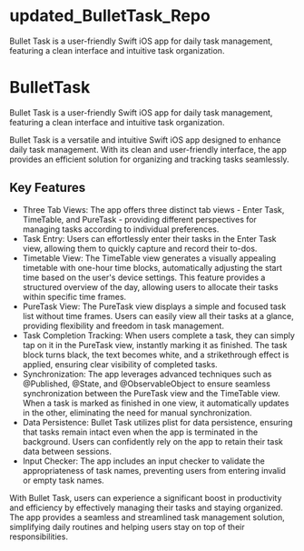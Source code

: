 # updated_BulletTask_Repo
Bullet Task is a user-friendly Swift iOS app for daily task management, featuring a clean interface and intuitive task organization.

# BulletTask
Bullet Task is a user-friendly Swift iOS app for daily task management, featuring a clean interface and intuitive task organization.

Bullet Task is a versatile and intuitive Swift iOS app designed to enhance daily task management. With its clean and user-friendly interface, the app provides an efficient solution for organizing and tracking tasks seamlessly.

## Key Features
- Three Tab Views: The app offers three distinct tab views - Enter Task, TimeTable, and PureTask - providing different perspectives for managing tasks according to individual preferences.
- Task Entry: Users can effortlessly enter their tasks in the Enter Task view, allowing them to quickly capture and record their to-dos.
- Timetable View: The TimeTable view generates a visually appealing timetable with one-hour time blocks, automatically adjusting the start time based on the user's device settings. This feature provides a structured overview of the day, allowing users to allocate their tasks within specific time frames.
- PureTask View: The PureTask view displays a simple and focused task list without time frames. Users can easily view all their tasks at a glance, providing flexibility and freedom in task management.
- Task Completion Tracking: When users complete a task, they can simply tap on it in the PureTask view, instantly marking it as finished. The task block turns black, the text becomes white, and a strikethrough effect is applied, ensuring clear visibility of completed tasks.
- Synchronization: The app leverages advanced techniques such as @Published, @State, and @ObservableObject to ensure seamless synchronization between the PureTask view and the TimeTable view. When a task is marked as finished in one view, it automatically updates in the other, eliminating the need for manual synchronization.
- Data Persistence: Bullet Task utilizes plist for data persistence, ensuring that tasks remain intact even when the app is terminated in the background. Users can confidently rely on the app to retain their task data between sessions.
- Input Checker: The app includes an input checker to validate the appropriateness of task names, preventing users from entering invalid or empty task names.

With Bullet Task, users can experience a significant boost in productivity and efficiency by effectively managing their tasks and staying organized. The app provides a seamless and streamlined task management solution, simplifying daily routines and helping users stay on top of their responsibilities.
